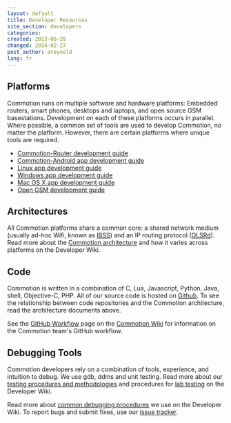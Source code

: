 ```yaml
---
layout: default
title: Developer Resources
site_section: developers
categories: 
created: 2013-06-28
changed: 2014-02-27
post_author: areynold
lang: fr
---
```

  <h2>Platforms</h2>

<p>Commotion runs on multiple software and hardware platforms: Embedded routers, smart phones, desktops and laptops, and open source GSM basestations. Development on each of these platforms occurs in parallel. Where possible, a common set of tools are used to develop Commotion, no matter the platform. However, there are certain platforms where unique tools are required.</p>

<ul>
	<li><a href="commotion-router/">Commotion-Router development guide</a></li>
	<li><a href="commotion-android/">Commotion-Android app development guide</a></li>
	<li><a href="https://wiki.commotionwireless.net/doku.php?id=commotion_architecture:commotion_client_architecture">Linux app development guide</a></li>
	<li><a href="https://wiki.commotionwireless.net/doku.php?id=commotion_architecture:commotion_client_architecture">Windows app development guide</a></li>
	<li><a href="https://wiki.commotionwireless.net/doku.php?id=commotion_architecture:commotion_client_architecture">Mac OS X app development guide</a></li>
	<li><a href="https://wiki.commotionwireless.net/doku.php?id=general_openbts_notes">Open GSM development guide</a></li>
</ul>

<h2>Architectures</h2>

<p>All Commotion platforms share a common core: a shared network medium (usually ad-hoc Wifi, known as <a href="http://en.wikipedia.org/wiki/Independent_Basic_Service_Set">IBSS</a>) and an IP routing protocol (<a href="http://www.olsr.org">OLSRd</a>). Read more about the <a href="https://wiki.commotionwireless.net/doku.php?id=commotion_architecture:start">Commotion architecture</a> and how it varies across platforms on the Developer Wiki.</p>

<h2>Code</h2>

<p>Commotion is written in a combination of C, Lua, Javascript, Python, Java, shell, Objective-C, PHP. All of our source code is hosted on <a href="http://github.org/opentechinstitute">Github</a>. To see the relationship between code repositories and the Commotion architecture, read the architecture documents above.</p>

<p>See the <a href="https://wiki.commotionwireless.net/doku.php?id=github_workflow">GitHub Workflow</a> page on the <a href="https://wiki.commotionwireless.net">Commotion Wiki</a> for information on the Commotion team's GitHub workflow.</p>

<h2>Debugging Tools</h2>

<p>Commotion developers rely on a combination of tools, experience, and intuition to debug. We use gdb, ddms and unit testing. Read more about our <a href="https://wiki.commotionwireless.net/doku.php?id=testing_procedures_and_methodologies">testing procedures and methodologies</a> and procedures for <a href="https://wiki.commotionwireless.net/doku.php?id=lab_environment_testing">lab testing</a> on the Developer Wiki.</p>

<p>Read more about <a href="https://wiki.commotionwireless.net/doku.php?id=debugging_resources">common debugging procedures</a> we use on the Developer Wiki. To report bugs and submit fixes, use our <a href="https://github.com/opentechinstitute">issue tracker</a>.</p>
 

